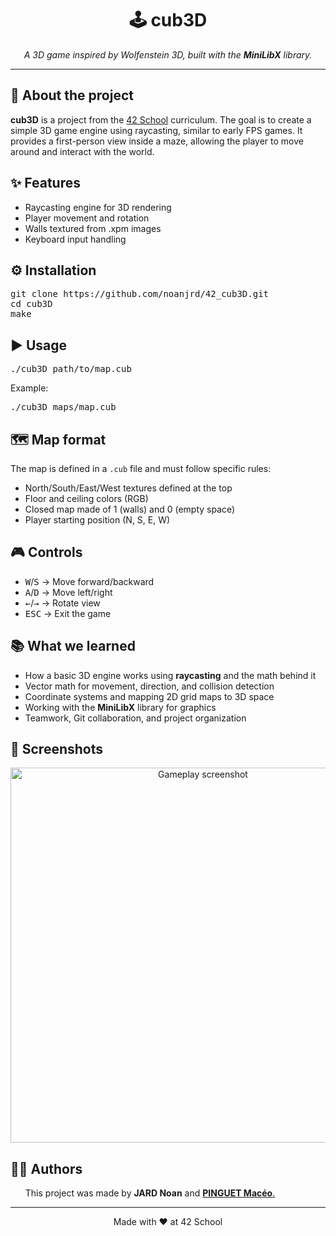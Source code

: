 <div align="center">
  <h1>🕹️ cub3D</h1>
  <p>
    <em>A 3D game inspired by Wolfenstein 3D, built with the <strong>MiniLibX</strong> library.</em>
  </p>
</div>

<hr />

<h2>📖 About the project</h2>
<p>
  <strong>cub3D</strong> is a project from the <a href="https://42.fr">42 School</a> curriculum.  
  The goal is to create a simple 3D game engine using raycasting, similar to early FPS games.  
  It provides a first-person view inside a maze, allowing the player to move around and interact with the world.
</p>

<h2>✨ Features</h2>
<ul>
  <li>Raycasting engine for 3D rendering</li>
  <li>Player movement and rotation</li>
  <li>Walls textured from .xpm images</li>
  <li>Keyboard input handling</li>
</ul>

<h2>⚙️ Installation</h2>
<pre>
git clone https://github.com/noanjrd/42_cub3D.git
cd cub3D
make
</pre>

<h2>▶️ Usage</h2>
<pre>
./cub3D path/to/map.cub
</pre>
<p>
  Example:
</p>
<pre>
./cub3D maps/map.cub
</pre>

<h2>🗺️ Map format</h2>
<p>
  The map is defined in a <code>.cub</code> file and must follow specific rules:
</p>
<ul>
  <li>North/South/East/West textures defined at the top</li>
  <li>Floor and ceiling colors (RGB)</li>
  <li>Closed map made of 1 (walls) and 0 (empty space)</li>
  <li>Player starting position (N, S, E, W)</li>
</ul>

<h2>🎮 Controls</h2>
<ul>
  <li><kbd>W</kbd>/<kbd>S</kbd> → Move forward/backward</li>
  <li><kbd>A</kbd>/<kbd>D</kbd> → Move left/right</li>
  <li><kbd>←</kbd>/<kbd>→</kbd> → Rotate view</li>
  <li><kbd>ESC</kbd> → Exit the game</li>
</ul>

<h2>📚 What we learned</h2>
<ul>
  <li>How a basic 3D engine works using <strong>raycasting</strong> and the math behind it</li>
  <li>Vector math for movement, direction, and collision detection</li>
  <li>Coordinate systems and mapping 2D grid maps to 3D space</li>
  <li>Working with the <strong>MiniLibX</strong> library for graphics</li>
  <li>Teamwork, Git collaboration, and project organization</li>
</ul>

<h2>📸 Screenshots</h2>
<p align="center">
  <img src="imgs/visual.gif" alt="Gameplay screenshot" width="600"/>
</p>

<h2>👨‍💻 Authors</h2>
<ul>
  <a>This project was made by <strong>JARD Noan</strong> and </a><a href="https://github.com/mpinguet"><strong>PINGUET Macéo</strong>.</a>
</ul>

<hr />

<p align="center">Made with ❤️ at 42 School</p>
